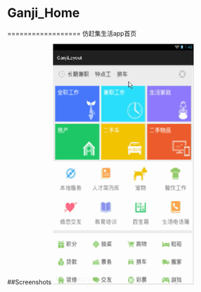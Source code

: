 # Ganji_Home
==================
仿赶集生活app首页

##Screenshots
![image](https://raw.githubusercontent.com/MrWebket/Ganji_home/master/screenshoot/s.gif)
